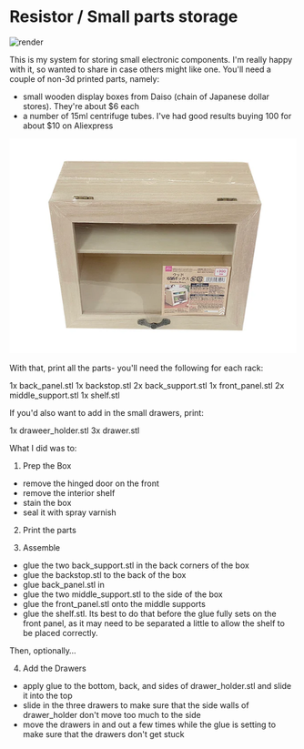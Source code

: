 # Resistor / Small parts storage

![render](pics/resistor_storage_render.jpg)

This is my system for storing small electronic components. I'm really happy with it, so wanted to share in case others might like one. You'll need a couple of non-3d printed parts, namely:

- small wooden display boxes from Daiso (chain of Japanese dollar stores). They're about $6 each
- a number of 15ml centrifuge tubes. I've had good results buying 100 for about $10 on Aliexpress

![wooden box](pics/start.jpg)

With that, print all the parts- you'll need the following for each rack:

1x back_panel.stl
1x backstop.stl
2x back_support.stl
1x front_panel.stl
2x middle_support.stl
1x shelf.stl

If you'd also want to add in the small drawers, print:

1x draweer_holder.stl
3x drawer.stl

What I did was to:

1. Prep the Box

- remove the hinged door on the front
- remove the interior shelf
- stain the box
- seal it with spray varnish

2. Print the parts

3. Assemble

- glue the two back_support.stl in the back corners of the box
- glue the backstop.stl to the back of the box
- glue back_panel.stl in
- glue the two middle_support.stl to the side of the box
- glue the front_panel.stl onto the middle supports
- glue the shelf.stl. Its best to do that before the glue fully sets on the front panel, as it may need to be separated a little to allow the shelf to be placed correctly.

Then, optionally…

4. Add the Drawers

- apply glue to the bottom, back, and sides of drawer_holder.stl and slide it into the top
- slide in the three drawers to make sure that the side walls of drawer_holder don't move too much to the side
- move the drawers in and out a few times while the glue is setting to make sure that the drawers don't get stuck
